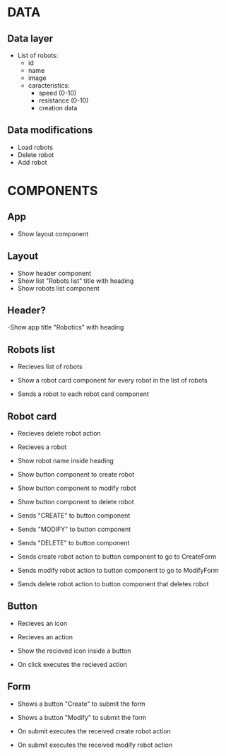 # DATA

## Data layer

- List of robots:
  - id
  - name
  - image
  - caracteristics:
    - speed (0-10)
    - resistance (0-10)
    - creation data

## Data modifications

- Load robots
- Delete robot
- Add robot

# COMPONENTS

## App

- Show layout component

## Layout

- Show header component
- Show list "Robots list" title with heading
- Show robots list component

## Header?

-Show app title "Robotics" with heading

## Robots list

- Recieves list of robots

- Show a robot card component for every robot in the list of robots

- Sends a robot to each robot card component

## Robot card

- Recieves delete robot action
- Recieves a robot

- Show robot name inside heading

- Show button component to create robot
- Show button component to modify robot
- Show button component to delete robot

- Sends "CREATE" to button component
- Sends "MODIFY" to button component
- Sends "DELETE" to button component

- Sends create robot action to button component to go to CreateForm
- Sends modify robot action to button component to go to ModifyForm
- Sends delete robot action to button component that deletes robot

## Button

- Recieves an icon
- Recieves an action

- Show the recieved icon inside a button

- On click executes the recieved action

## Form

- Shows a button "Create" to submit the form
- Shows a button "Modify" to submit the form

- On submit executes the received create robot action
- On submit executes the received modify robot action
